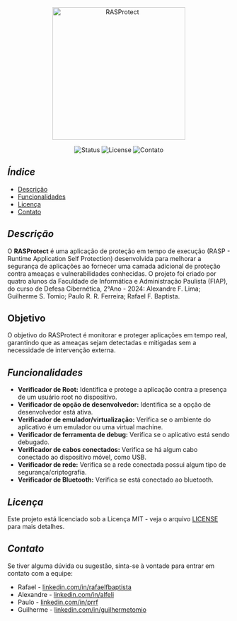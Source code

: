<div align="center">
  <img src="https://github.com/user-attachments/assets/586beca2-9d53-406d-a38e-83c40ce8496c" alt="RASProtect" width="300"/>
</div>

<p align="center">
  <img src="https://img.shields.io/badge/Status-%20Finalizado-yellow" alt="Status">
  <img src="https://img.shields.io/github/license/rm552529/RASProtect" alt="License">
  <img src="https://img.shields.io/github/issues/rm552529/RASProtect" alt="Contato">
</p>

## _Índice_
- [Descrição](#descrição)
- [Funcionalidades](#funcionalidades)
- [Licença](#licença)
- [Contato](#contato)


## _Descrição_

O **RASProtect** é uma aplicação de proteção em tempo de execução (RASP - Runtime Application Self Protection) desenvolvida para melhorar a segurança de aplicações ao fornecer uma camada adicional de proteção contra ameaças e vulnerabilidades conhecidas. O projeto foi criado por quatro alunos da Faculdade de Informática e Administração Paulista (FIAP), do curso de Defesa Cibernética, 2°Ano - 2024: Alexandre F. Lima; Guilherme S. Tomio; Paulo R. R. Ferreira; Rafael F. Baptista.
## Objetivo

O objetivo do RASProtect é monitorar e proteger aplicações em tempo real, garantindo que as ameaças sejam detectadas e mitigadas sem a necessidade de intervenção externa.

## _Funcionalidades_

- **Verificador de Root:** Identifica e protege a aplicação contra a presença de um usuário root no dispositivo.
- **Verificador de opção de desenvolvedor:** Identifica se a opção de desenvolvedor está ativa.
- **Verificador de emulador/virtualização:** Verifica se o ambiente do aplicativo é um emulador ou uma virtual machine.
- **Verificador de ferramenta de debug:** Verifica se o aplicativo está sendo debugado.
- **Verificador de cabos conectados:** Verifica se há algum cabo conectado ao dispositivo móvel, como USB.
- **Verificador de rede:** Verifica se a rede conectada possui algum tipo de segurança/criptografia.
- **Verificador de Bluetooth:** Verifica se está conectado ao bluetooth.

## _Licença_

Este projeto está licenciado sob a Licença MIT - veja o arquivo [LICENSE](LICENSE) para mais detalhes.

## _Contato_

Se tiver alguma dúvida ou sugestão, sinta-se à vontade para entrar em contato com a equipe:

- Rafael - [linkedin.com/in/rafaelfbaptista](https://linkedin.com/in/rafaelfbaptista)
- Alexandre - [linkedin.com/in/alfeli](https://linkedin.com/in/alfeli)
- Paulo - [linkedin.com/in/prrf](https://linkedin.com/in/prrf)
- Guilherme - [linkedin.com/in/guilhermetomio](https://linkedin.com/in/guilhermetomio)
